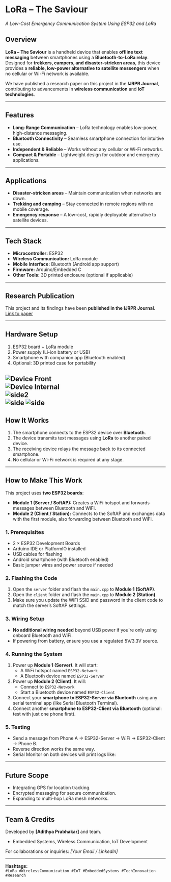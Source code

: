 # LoRa – The Saviour  
*A Low-Cost Emergency Communication System Using ESP32 and LoRa*  

## Overview  
**LoRa – The Saviour** is a handheld device that enables **offline text messaging** between smartphones using a **Bluetooth-to-LoRa relay**. Designed for **trekkers, campers, and disaster-stricken areas**, this device provides a **reliable, low-power alternative to satellite messengers** when no cellular or Wi-Fi network is available.  

We have published a research paper on this project in the **IJRPR Journal**, contributing to advancements in **wireless communication** and **IoT technologies**.  

---

## Features  
- **Long-Range Communication** – LoRa technology enables low-power, high-distance messaging.  
- **Bluetooth Connectivity** – Seamless smartphone connection for intuitive use.  
- **Independent & Reliable** – Works without any cellular or Wi-Fi networks.  
- **Compact & Portable** – Lightweight design for outdoor and emergency applications.  

---

## Applications  
- **Disaster-stricken areas** – Maintain communication when networks are down.  
- **Trekking and camping** – Stay connected in remote regions with no mobile coverage.  
- **Emergency response** – A low-cost, rapidly deployable alternative to satellite devices.  

---

## Tech Stack  
- **Microcontroller:** ESP32  
- **Wireless Communication:** LoRa module  
- **Mobile Interface:** Bluetooth (Android app support)  
- **Firmware:** Arduino/Embedded C  
- **Other Tools:** 3D printed enclosure (optional if applicable)  

---

## Research Publication  
This project and its findings have been **published in the IJRPR Journal**.  
[Link to paper](https://drive.google.com/file/d/13FtI-TpBtMStCX1-7-HtiXbm_7wb8_lU/view?usp=sharing) 

---

## Hardware Setup  
1. ESP32 board + LoRa module  
2. Power supply (Li-ion battery or USB)  
3. Smartphone with companion app (Bluetooth enabled)  
4. Optional: 3D printed case for portability  


![Device Front](image_2025-08-17_150022479.png)  
![Device Internal](image_2025-08-17_150030402.png)  
![side2](image_2025-08-17_150035592.png)  
![side](image_2025-08-17_150046010.png) 
![side](image_2025-08-17_150938807.png)
---

## How It Works  
1. The smartphone connects to the ESP32 device over **Bluetooth**.  
2. The device transmits text messages using **LoRa** to another paired device.  
3. The receiving device relays the message back to its connected smartphone.  
4. No cellular or Wi-Fi network is required at any stage.

--- 

## How to Make This Work

This project uses **two ESP32 boards**:
- **Module 1 (Server / SoftAP):** Creates a WiFi hotspot and forwards messages between Bluetooth and WiFi.
- **Module 2 (Client / Station):** Connects to the SoftAP and exchanges data with the first module, also forwarding between Bluetooth and WiFi.

### 1. Prerequisites
- 2 × ESP32 Development Boards  
- Arduino IDE or PlatformIO installed  
- USB cables for flashing  
- Android smartphone (with Bluetooth enabled)  
- Basic jumper wires and power source if needed  

### 2. Flashing the Code
1. Open the `server` folder and flash the `main.cpp` to **Module 1 (SoftAP)**.  
2. Open the `client` folder and flash the `main.cpp` to **Module 2 (Station)**.  
3. Make sure you update the WiFi SSID and password in the client code to match the server’s SoftAP settings.  

### 3. Wiring Setup
- **No additional wiring needed** beyond USB power if you're only using onboard Bluetooth and WiFi.  
- If powering from battery, ensure you use a regulated 5V/3.3V source.  

### 4. Running the System
1. Power up **Module 1 (Server)**. It will start:
   - A WiFi hotspot named `ESP32-Network`
   - A Bluetooth device named `ESP32-Server`
2. Power up **Module 2 (Client)**. It will:
   - Connect to `ESP32-Network`
   - Start a Bluetooth device named `ESP32-Client`
3. Connect your **smartphone to ESP32-Server via Bluetooth** using any serial terminal app (like Serial Bluetooth Terminal).  
4. Connect another **smartphone to ESP32-Client via Bluetooth** (optional: test with just one phone first).  

### 5. Testing
- Send a message from Phone A → ESP32-Server → WiFi → ESP32-Client → Phone B.  
- Reverse direction works the same way.  
- Serial Monitor on both devices will print logs like:


---

## Future Scope  
- Integrating GPS for location tracking.  
- Encrypted messaging for secure communication.  
- Expanding to multi-hop LoRa mesh networks.  

---

## Team & Credits  
Developed by **[Adithya Prabhakar]** and team.  
- Embedded Systems, Wireless Communication, IoT Development  

For collaborations or inquiries: *[Your Email / LinkedIn]*  

---


**Hashtags:**  
`#LoRa #WirelessCommunication #IoT #EmbeddedSystems #TechInnovation #Research`  

